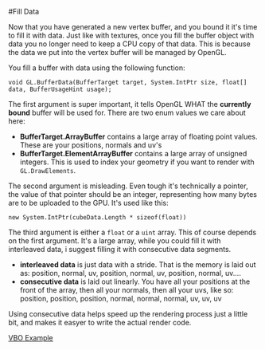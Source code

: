 #Fill Data

Now that you have generated a new vertex buffer, and you bound it it's time to fill it with data. Just like with textures, once you fill the buffer object with data you no longer need to keep a CPU copy of that data. This is because the data we put into the vertex buffer will be managed by OpenGL.

You fill a buffer with data using the following function:

```
void GL.BufferData(BufferTarget target, System.IntPtr size, float[] data, BufferUsageHint usage);
```

The first argument is super important, it tells OpenGL WHAT the __currently bound__ buffer will be used for. There are two enum values we care about here:

* __BufferTarget.ArrayBuffer__ contains a large array of floating point values. These are your positions, normals and uv's
* __BufferTarget.ElementArrayBuffer__ contains a large array of unsigned integers. This is used to index your geometry if you want to render with ```GL.DrawElements```.

The second argument is misleading. Even tough it's technically a pointer, the value of that pointer should be an integer, representing how many bytes are to be uploaded to the GPU. It's used like this:

```
new System.IntPtr(cubeData.Length * sizeof(float))
```

The third argument is either a ```float``` or a ```uint``` array. This of course depends on the first argument. It's a large array, while you could fill it with interleaved data, i suggest filling it with consecutive data segments.

* __interleaved data__ is just data with a stride. That is the memory is laid out as: position, normal, uv, position, normal, uv, position, normal, uv....
* __consecutive data__ is laid out linearly. You have all your positions at the front of the array, then all your normals, then all your uvs, like so: position, position, position, normal, normal, normal, uv, uv, uv

Using consecutive data helps speed up the rendering process just a little bit, and makes it easyer to write the actual render code.

[VBO Example](http://www.opentk.com/node/2302)